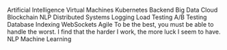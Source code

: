 Artificial Intelligence Virtual Machines Kubernetes Backend Big Data Cloud Blockchain NLP Distributed Systems Logging Load Testing
A/B Testing Database Indexing WebSockets Agile To be the best, you must be able to handle the worst. I find that the harder I work, the more luck I seem to have. NLP Machine Learning
